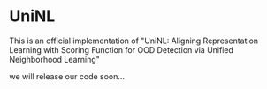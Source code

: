 # UniNL
This is an official implementation of "UniNL: Aligning Representation Learning with Scoring Function for OOD Detection via Unified Neighborhood Learning"   

we will release our code soon...
